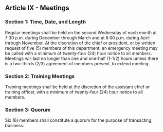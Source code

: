 ## Article IX - Meetings

### Section 1: Time, Date, and Length

Regular meetings shall be held on the second Wednesday of each month at 7:30 p.m. during December through March and at 8:00 p.m. during April through November. At the discretion of the chief or president, or by written request of five (5) members of this department, an emergency meeting may be called with a minimum of twenty-four (24) hour notice to all members. Meetings will last no longer than one and one-half (1-1/2) hours unless there is a two-thirds (2/3) agreement of members present, to extend meeting.

### Section 2: Training Meetings

Training meetings shall be held at the discretion of the assistant chief or training officer, with a minimum of twenty-four (24) hour notice to all members.

### Section 3: Quorum

Six (6) members shall constitute a quorum for the purpose of transacting business.